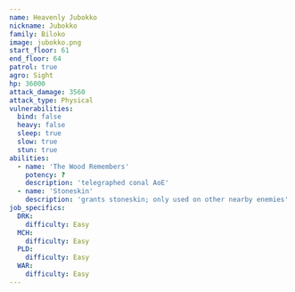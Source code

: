 ```yaml
---
name: Heavenly Jubokko
nickname: Jubokko
family: Biloko
image: jubokko.png
start_floor: 61
end_floor: 64
patrol: true
agro: Sight
hp: 36000
attack_damage: 3560
attack_type: Physical
vulnerabilities:
  bind: false
  heavy: false
  sleep: true
  slow: true
  stun: true
abilities:
  - name: 'The Wood Remembers'
    potency: ?
    description: 'telegraphed conal AoE'
  - name: 'Stoneskin'
    description: 'grants stoneskin; only used on other nearby enemies'
job_specifics:
  DRK:
    difficulty: Easy
  MCH:
    difficulty: Easy
  PLD:
    difficulty: Easy
  WAR:
    difficulty: Easy
---
```

